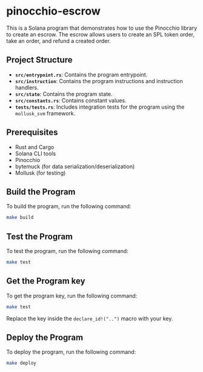 # pinocchio-escrow

This is a Solana program that demonstrates how to use the Pinocchio library to create an escrow. The escrow allows users to create an SPL token order, take an order, and refund a created order.

## Project Structure

- **`src/entrypoint.rs`**: Contains the program entrypoint.
- **`src/instruction`**: Contains the program instructions and instruction handlers.
- **`src/state`**: Contains the program state.
- **`src/constants.rs`**: Contains constant values.
- **`tests/tests.rs`**: Includes integration tests for the program using the `mollusk_svm` framework.

## Prerequisites

- Rust and Cargo
- Solana CLI tools
- Pinocchio
- bytemuck (for data serialization/deserialization)
- Mollusk (for testing)

## Build the Program

To build the program, run the following command:

```bash
make build
```

## Test the Program

To test the program, run the following command:

```bash
make test
```

## Get the Program key

To get the program key, run the following command:

```bash
make test
```

Replace the key inside the `declare_id!("..")` macro with your key.


## Deploy the Program

To deploy the program, run the following command:

```bash
make deploy
```